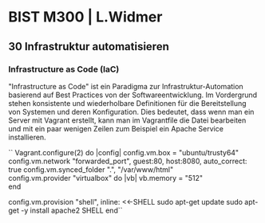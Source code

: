 # BIST M300 | L.Widmer
## 30 Infrastruktur automatisieren
### Infrastructure as Code (IaC)
"Infrastructure as Code" ist ein Paradigma zur Infrastruktur-Automation basierend auf Best Practices von der Softwareentwicklung.
Im Vordergrund stehen konsistente und wiederholbare Definitionen für die Bereitstellung von Systemen und deren Konfiguration.
Dies bedeutet, dass wenn man ein Server mit Vagrant erstellt, kann man im Vagrantfile die Datei bearbeiten und mit ein paar wenigen Zeilen zum Beispiel ein Apache Service installieren.


``
Vagrant.configure(2) do |config|
config.vm.box = "ubuntu/trusty64"
  config.vm.network "forwarded_port", guest:80, host:8080, auto_correct: true
  config.vm.synced_folder ".", "/var/www/html"  
 config.vm.provider "virtualbox" do |vb|
  vb.memory = "512"  
 end
 
  config.vm.provision "shell", inline: <<-SHELL 
    sudo apt-get update
    sudo apt-get -y install apache2
  SHELL
end``